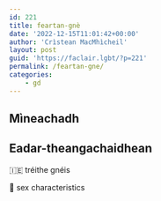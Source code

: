 ```yaml
---
id: 221
title: feartan-gnè
date: '2022-12-15T11:01:42+00:00'
author: 'Crìstean MacMhìcheil'
layout: post
guid: 'https://faclair.lgbt/?p=221'
permalink: /feartan-gne/
categories:
    - gd
---
```


## Mìneachadh

## Eadar-theangachaidhean

&#x1f1ee;&#x1f1ea; tréithe gnéis

&#x1f3f4;&#xe0067;&#xe0062;&#xe0065;&#xe006e;&#xe0067;&#xe007f; sex characteristics
